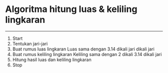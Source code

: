 # Algoritma hitung luas & keliling lingkaran

---

1. Start
2. Tentukan jari-jari
3. Buat rumus luas lingkaran Luas sama dengan 3.14 dikali jari dikali jari
4. Buat rumus keliling lingkaran Keliling sama dengan 2 dikali 3.14 dikali jari
5. Hitung hasil luas dan keliling lingkaran
6. Stop
